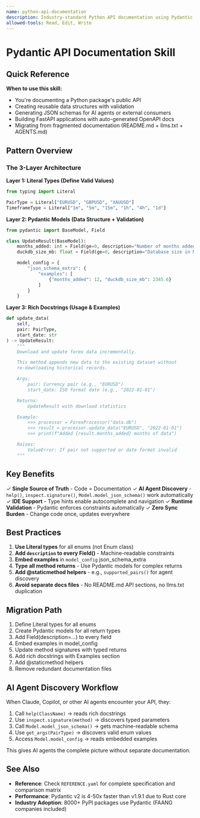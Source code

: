 ```yaml
---
name: python-api-documentation
description: Industry-standard Python API documentation using Pydantic v2 models with rich docstrings. Use when documenting Python packages, creating data models, generating JSON schemas, or building FastAPI applications. Includes 3-layer architecture pattern (Literal types → Pydantic models → Rich docstrings), migration steps, and AI agent discovery patterns. Eliminates documentation fragmentation by making code the single source of truth.
allowed-tools: Read, Edit, Write
---
```


# Pydantic API Documentation Skill

## Quick Reference

**When to use this skill:**

- You're documenting a Python package's public API
- Creating reusable data structures with validation
- Generating JSON schemas for AI agents or external consumers
- Building FastAPI applications with auto-generated OpenAPI docs
- Migrating from fragmented documentation (README.md + llms.txt + AGENTS.md)

## Pattern Overview

### The 3-Layer Architecture

**Layer 1: Literal Types (Define Valid Values)**

```python
from typing import Literal

PairType = Literal["EURUSD", "GBPUSD", "XAUUSD"]
TimeframeType = Literal["1m", "5m", "15m", "1h", "4h", "1d"]
```

**Layer 2: Pydantic Models (Data Structure + Validation)**

```python
from pydantic import BaseModel, Field

class UpdateResult(BaseModel):
    months_added: int = Field(ge=0, description="Number of months added")
    duckdb_size_mb: float = Field(ge=0, description="Database size in MB")

    model_config = {
        "json_schema_extra": {
            "examples": [
                {"months_added": 12, "duckdb_size_mb": 2345.6}
            ]
        }
    }
```

**Layer 3: Rich Docstrings (Usage & Examples)**

```python
def update_data(
    self,
    pair: PairType,
    start_date: str
) -> UpdateResult:
    """
    Download and update forex data incrementally.

    This method appends new data to the existing dataset without
    re-downloading historical records.

    Args:
        pair: Currency pair (e.g., "EURUSD")
        start_date: ISO format date (e.g., "2022-01-01")

    Returns:
        UpdateResult with download statistics

    Example:
        >>> processor = ForexProcessor("data.db")
        >>> result = processor.update_data("EURUSD", "2022-01-01")
        >>> print(f"Added {result.months_added} months of data")

    Raises:
        ValueError: If pair not supported or date format invalid
    """
```

## Key Benefits

✓ **Single Source of Truth** - Code = Documentation
✓ **AI Agent Discovery** - `help()`, `inspect.signature()`, `Model.model_json_schema()` work automatically
✓ **IDE Support** - Type hints enable autocomplete and navigation
✓ **Runtime Validation** - Pydantic enforces constraints automatically
✓ **Zero Sync Burden** - Change code once, updates everywhere

## Best Practices

1. **Use Literal types** for all enums (not Enum class)
2. **Add `description` to every Field()** - Machine-readable constraints
3. **Embed examples** in `model_config` json_schema_extra
4. **Type all method returns** - Use Pydantic models for complex returns
5. **Add @staticmethod helpers** - e.g., `supported_pairs()` for agent discovery
6. **Avoid separate docs files** - No README.md API sections, no llms.txt duplication

## Migration Path

1. Define Literal types for all enums
2. Create Pydantic models for all return types
3. Add Field(description=...) to every field
4. Embed examples in model_config
5. Update method signatures with typed returns
6. Add rich docstrings with Examples section
7. Add @staticmethod helpers
8. Remove redundant documentation files

## AI Agent Discovery Workflow

When Claude, Copilot, or other AI agents encounter your API, they:

1. Call `help(ClassName)` → reads rich docstrings
2. Use `inspect.signature(method)` → discovers typed parameters
3. Call `Model.model_json_schema()` → gets machine-readable schema
4. Use `get_args(PairType)` → discovers valid enum values
5. Access `Model.model_config` → reads embedded examples

This gives AI agents the complete picture without separate documentation.

## See Also

- **Reference**: Check `REFERENCE.yaml` for complete specification and comparison matrix
- **Performance**: Pydantic v2 is 4-50x faster than v1.9.1 due to Rust core
- **Industry Adoption**: 8000+ PyPI packages use Pydantic (FAANG companies included)
